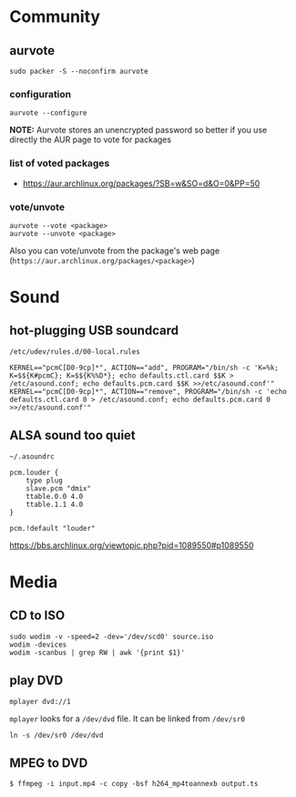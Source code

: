 Community
=========

aurvote
-------

    sudo packer -S --noconfirm aurvote

### configuration

    aurvote --configure

**NOTE:** Aurvote stores an unencrypted password so better if you use directly the AUR page to vote for packages

### list of voted packages

*   https://aur.archlinux.org/packages/?SB=w&SO=d&O=0&PP=50

### vote/unvote

    aurvote --vote <package>
    aurvote --unvote <package>

Also you can vote/unvote from the package's web page (`https://aur.archlinux.org/packages/<package>`) 

Sound
=====

hot-plugging USB soundcard
--------------------------

`/etc/udev/rules.d/00-local.rules`

```
KERNEL=="pcmC[D0-9cp]*", ACTION=="add", PROGRAM="/bin/sh -c 'K=%k; K=$${K#pcmC}; K=$${K%%D*}; echo defaults.ctl.card $$K > /etc/asound.conf; echo defaults.pcm.card $$K >>/etc/asound.conf'"
KERNEL=="pcmC[D0-9cp]*", ACTION=="remove", PROGRAM="/bin/sh -c 'echo defaults.ctl.card 0 > /etc/asound.conf; echo defaults.pcm.card 0 >>/etc/asound.conf'"
```

ALSA sound too quiet
--------------------

`~/.asoundrc`

```
pcm.louder {
	type plug
	slave.pcm "dmix"
	ttable.0.0 4.0
	ttable.1.1 4.0
}

pcm.!default "louder"
```

https://bbs.archlinux.org/viewtopic.php?pid=1089550#p1089550

Media
=====

CD to ISO
---------

    sudo wodim -v -speed=2 -dev='/dev/scd0' source.iso
    wodim -devices
    wodim -scanbus | grep RW | awk '{print $1}'

play DVD
--------

    mplayer dvd://1

`mplayer` looks for a `/dev/dvd` file. It can be linked from `/dev/sr0`

    ln -s /dev/sr0 /dev/dvd
    
MPEG to DVD
-----------

    $ ffmpeg -i input.mp4 -c copy -bsf h264_mp4toannexb output.ts
